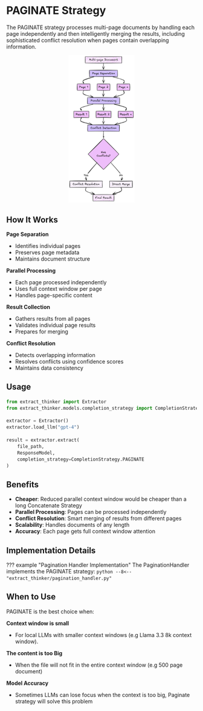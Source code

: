 # PAGINATE Strategy

The PAGINATE strategy processes multi-page documents by handling each page independently and then intelligently merging the results, including sophisticated conflict resolution when pages contain overlapping information.

<div align="center">
  <img src="../../../assets/completion_paginate.png" alt="Paginate Strategy" width="35%">
</div>

## How It Works

**Page Separation**

- Identifies individual pages
- Preserves page metadata
- Maintains document structure

**Parallel Processing**

- Each page processed independently
- Uses full context window per page
- Handles page-specific content

**Result Collection**

- Gathers results from all pages
- Validates individual page results
- Prepares for merging

**Conflict Resolution**

- Detects overlapping information
- Resolves conflicts using confidence scores
- Maintains data consistency

## Usage

```python
from extract_thinker import Extractor
from extract_thinker.models.completion_strategy import CompletionStrategy

extractor = Extractor()
extractor.load_llm("gpt-4")

result = extractor.extract(
    file_path,
    ResponseModel,
    completion_strategy=CompletionStrategy.PAGINATE
)
```

## Benefits

- **Cheaper**: Reduced parallel context window would be cheaper than a long Concatenate Strategy
- **Parallel Processing**: Pages can be processed independently
- **Conflict Resolution**: Smart merging of results from different pages
- **Scalability**: Handles documents of any length
- **Accuracy**: Each page gets full context window attention

## Implementation Details

??? example "Pagination Handler Implementation"
    The PaginationHandler implements the PAGINATE strategy:
    ```python
    --8<-- "extract_thinker/pagination_handler.py"
    ```

## When to Use

PAGINATE is the best choice when:

**Context window is small**

- For local LLMs with smaller context windows (e.g Llama 3.3 8k context window).

**The content is too Big**

- When the file will not fit in the entire context window (e.g 500 page document)

**Model Accuracy**

- Sometimes LLMs can lose focus when the context is too big, Paginate strategy will solve this problem
